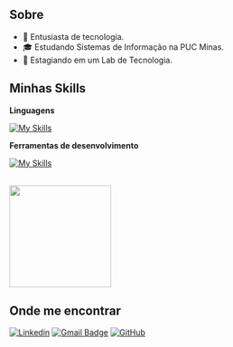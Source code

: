 
## Sobre

- 🤔 Entusiasta de tecnologia.
- 🎓 Estudando Sistemas de Informação na PUC Minas.
- 💼 Estagiando em um Lab de Tecnologia.

## Minhas Skills

**Linguagens**

[![My Skills](https://skillicons.dev/icons?i=cs,cpp,js,html,css,sql)](https://skillicons.dev)


**Ferramentas de desenvolvimento**

[![My Skills](https://skillicons.dev/icons?i=vscode,visualstudio,figma)](https://skillicons.dev)

<br/>

<a href="https://github.com/moisesmaaia" title="Perfil do Iuri">
  <img height="180em" src="https://github-readme-stats.vercel.app/api?username=moisesmaaia&theme=dracula&show_icons=true" />
</a>

## Onde me encontrar

[![Linkedin](https://img.shields.io/badge/-LinkedIn-blue?style=flat-square&logo=Linkedin&logoColor=white&link=https://www.linkedin.com/in/moisesmaiaa)](https://www.linkedin.com/in/moisesmaiaa)
[![Gmail Badge](https://img.shields.io/badge/-samueelmaia28@gmai.com-006bed?style=flat-square&logo=Gmail&logoColor=white&link=mailto:samueelmaia28@gmail.com)](mailto:samueelmaia28@gmail.com)
[![GitHub](https://img.shields.io/github/followers/moisesmaaia?label=follow&style=social)](https://github.com/moisesmaaia)
